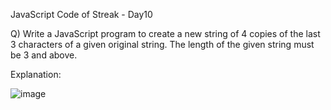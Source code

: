 JavaScript Code of Streak - Day10

Q) Write a JavaScript program to create a new string of 4 copies of the last 3 characters of a given original string.
The length of the given string must be 3 and above.

Explanation:

![image](https://user-images.githubusercontent.com/117966470/212523446-3bd6fa00-eafa-4498-9368-ad1c3f817414.png)

